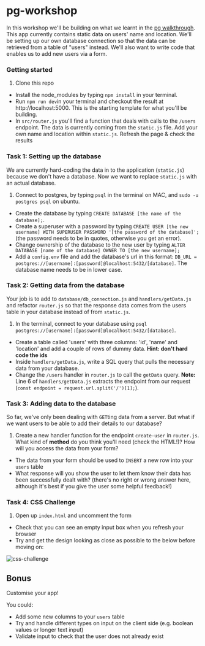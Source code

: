 # pg-workshop

In this workshop we'll be building on what we learnt in the [pg walkthrough](https://github.com/shiryz/pg-walkthrough). This app currently contains static data on users' name and location. We'll be setting up our own database connection so that the data can be retrieved from a table of "users" instead. We'll also want to write code that enables us to add new users via a form.

### Getting started

1. Clone this repo
- Install the node_modules by typing `npm install` in your terminal.
- Run `npm run dev`in your terminal and checkout the result at http://localhost:5000. This is the starting template for what you'll be building.
- In `src/router.js` you'll find a function that deals with calls to the `/users` endpoint. The data is currently coming from the `static.js` file. Add your own name and location within `static.js`. Refresh the page & check the results

### Task 1: Setting up the database

We are currently hard-coding the data in to the application (`static.js`) because we don't have a database. Now we want to replace `static.js` with an actual database.

1. Connect to postgres, by typing `psql` in the terminal on MAC, and `sudo -u postgres psql` on ubuntu.
- Create the database by typing `CREATE DATABASE [the name of the database];`.
- Create a superuser with a password by typing `CREATE USER [the new username] WITH SUPERUSER PASSWORD '[the password of the database]';` (the password needs to be in quotes, otherwise you get an error).
- Change ownership of the database to the new user by typing `ALTER DATABASE [name of the database] OWNER TO [the new username];`
- Add a `config.env` file and add the database's url in this format:
`DB_URL = postgres://[username]:[password]@localhost:5432/[database]`. The database name needs to be in lower case.

### Task 2: Getting data from the database

Your job is to add to `database/db_connection.js` and `handlers/getData.js` and refactor `router.js` so that the response data comes from the users table in your database instead of from `static.js`.

1. In the terminal, connect to your database using `psql postgres://[username]:[password]@localhost:5432/[database]`.
- Create a table called 'users' with three columns: 'id', 'name' and 'location' and add a couple of rows of dummy data. **Hint: don't hard code the ids**
- Inside `handlers/getData.js`, write a SQL query that pulls the necessary data from your database.
- Change the `/users` handler in `router.js` to call the `getData` query. **Note:** Line 6 of `handlers/getData.js` extracts the endpoint from our request (`const endpoint = request.url.split('/')[1];`).

### Task 3: Adding data to the database

So far, we've only been dealing with `GET`ting data from a server. But what if we want users to be able to add their details to our database?

1. Create a new handler function for the endpoint `create-user` in `router.js`. What kind of **method** do you think you'll need (check the HTML!)? How will you access the data from your form?
- The data from your form should be used to `INSERT` a new row into your `users` table
- What response will you show the user to let them know their data has been successfully dealt with? (there's no right or wrong answer here, although it's best if you give the user some helpful feedback!)

### Task 4: CSS Challenge

1. Open up `index.html` and uncomment the form
- Check that you can see an empty input box when you refresh your browser
- Try and get the design looking as close as possible to the below before moving on:

![css-challenge](https://user-images.githubusercontent.com/20152018/28717127-6a22b320-7398-11e7-895e-a0e4cc67ebf5.png)

## Bonus

Customise your app!

You could:
- Add some new columns to your `users` table
- Try and handle different types on input on the client side (e.g. boolean values or longer text input)
- Validate input to check that the user does not already exist

